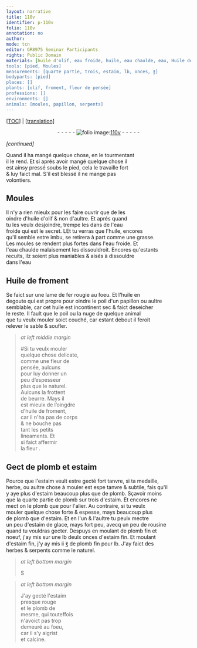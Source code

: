 ```yaml
---
layout: narrative
title: 110v
identifier: p-110v
folio: 110v
annotation: no
author:
mode: tcn
editor: GR8975 Seminar Participants
rights: Public Domain
materials: [huile d'olif, eau froide, huile, eau chaulde, eau, Huile de froment, lame de fer, beurre, huile de froment, plomb, estaim, estaim de glace, rousine, plomb fin, estaim fin]
tools: [pied, Moules]
measurements: [quarte partie, trois, estaim, lb, onces, ℥]
bodyparts: [pied]
places: []
plants: [olif, froment, fleur de pensée]
professions: []
environments: []
animals: [moules, papillon, serpents]
---
```


<p><a href="{{ site.baseurl }}/normalized/">[TOC]</a> | <a href="{{ site.baseurl }}/texts/p-110v_tl/" target="_blank">[translation]</a></p><div class="folio" align="center">- - - - - <a href="http://gallica.bnf.fr/ark:/12148/btv1b10500001g/f226.image" target="_blank"><img src="https://cu-mkp.github.io/2017-workshop-edition/assets/photo-icon.png" alt="folio image: " style="display:inline-block; margin-bottom:-3px;"/>110v</a> - - - - - </div>  
 
*[continued]*
  
Quand il ha mangé quelque chose, en le tourmentant<br/> il le rend. Et si aprés avoir mangé quelque chose il<br/> est ainsy pressé soubs le <span class="tl"><span class="bp">pied</span></span>, cela le travaille fort<br/> & luy faict mal. S'il est blessé il ne mange pas<br/> volontiers.

 
  

## <span class="tl">Moules</span>

 
Il n'y a rien mieulx pour les faire ouvrir que de les<br/> oindre d'<span class="m">huile d'<span class="pa">olif</span></span> & non d'aultre. Et aprés quand<br/> tu les veulx desjoindre, trempe les dans de l'<span class="m">eau<br/> froide</span> qui est le secret. <span class="del">L</span><span class="add">E</span>t tu verras que l'<span class="m">huile</span>, encores<br/> qu'il semble estre imbu, se retirera à part co<span class="exp">mm</span>e une grasse.<br/> Les <span class="al">moules</span> se rendent plus fortes dans l'<span class="m">eau froide</span>. Et<br/> l'<span class="m">eau chaulde</span> malaisem<span class="exp">ent</span> les dissouldroit. Encores qu'esta<span class="exp">n</span>ts<br/> recuits, ilz soient plus maniables & aisés à dissouldre<br/> dans l'<span class="m">eau</span>

 
  

## <span class="m">Huile de <span class="pa">froment</span></span>

 
Se faict sur une <span class="m">lame de fer</span> rougie au foeu. Et l'<span class="m">huile</span> en<br/> degoute qui est propre pour oindre le poil d'un <span class="al">papillon</span> ou aultre<br/> semblable, car cet <span class="m">huile</span> est incontinent sec & faict deseicher<br/> le reste. Il fault que le poil ou la nuge de quelque animal<br/> que tu veulx mouler soict couché, car estant debout il feroit<br/> relever le sable & soufler.
 
> *at left middle margin*
> 
> 
> #Si tu veulx mouler<br/> quelque chose delicate,<br/> co<span class="exp">mm</span>e une <span class="pa">fleur de<br/> pensée</span>, aulcuns<br/> pour luy donner un<br/> peu d’espesseur<br/> plus que le naturel.<br/> Aulcuns la frottent<br/> de <span class="m">beurre</span>. Mays il<br/> est mieulx de l’oingdre<br/> d'<span class="m">huile de <span class="pa">froment</span></span>,<br/> car il n'ha pas de corps<br/> & ne bouche pas<br/> tant les petits<br/> lineaments. Et<br/> si faict affermir<br/> la fleur
.
 
  

## Gect de <span class="m">plomb</span> et <span class="m">estaim</span>

 
Pource que l'<span class="m">estaim</span> veult estre gecté fort tanvre, si ta medaille,<br/> herbe, ou aultre chose à mouler est <span class="del">espe</span> tanvre & subtile, fais qu'il<br/> y aye plus d'<span class="m">estaim</span> beaucoup plus que de <span class="m">plomb</span>. Sçavoir moins<br/> que la <span class="ms">quarte partie</span> de <span class="m">plomb</span> sur <span class="ms">trois</span> d'<span class="ms">estaim</span>. Et encores ne<br/> mect on le <span class="m">plomb</span> que pour l'alier. Au contraire, si tu veulx<br/> mouler quelque chose forte & espesse, mays beaucoup plus<br/> de <span class="m">plomb</span> que d'<span class="m">estaim</span>. Et en l'un & l'aultre tu peulx mectre<br/> un peu d'<span class="m">estaim de glace</span>, mays fort peu, avecq un peu de <span class="m">rousine</span><br/> quand tu vouldras gecter. <span class="add">Despuys en moulant de <span class="m">plomb fin</span> et<br/> noeuf, j'ay mis sur une <span class="ms">lb</span> deulx <span class="ms">onces</span> d'<span class="m">estaim fin</span>. Et moulant<br/> d'<span class="m">estaim fin</span>, j'y ay mis ii <span class="ms">℥</span> de <span class="m">plomb fin</span> pour <span class="ms">lb</span>. J'ay faict des<br/> herbes & <span class="al">serpents</span> co<span class="exp">mm</span>e le naturel.</span>
 
> *at left bottom margin*
> 
> 
> <span class="del">S<span class="ill"></span></span>
 
> *at left bottom margin*
> 
> 
> J'ay gecté l'<span class="m">estaim</span><br/> presque rouge<br/> et le <span class="m">plomb</span> de<br/> mesme, qui touteffois<br/> n'avoict pas trop<br/> demeuré au foeu,<br/> car il s'y aigrist<br/> et calcine.

